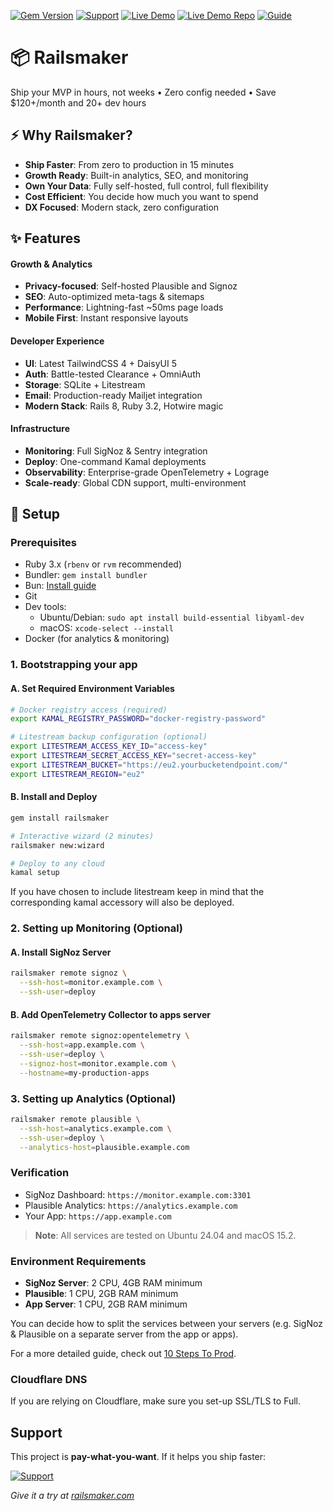 [![Gem Version](https://img.shields.io/gem/v/railsmaker?color=blue&logo=rubygems)](https://rubygems.org/gems/railsmaker)
[![Support](https://img.shields.io/badge/Support-%F0%9F%8D%B8-yellow)](https://buymeacoffee.com/sgerov)
[![Live Demo](https://img.shields.io/badge/Live_Demo-Try_Now_-brightgreen?logo=rocket&color=00cc99)](https://railsmaker.com)
[![Live Demo Repo](https://img.shields.io/badge/Live_Demo_Repo-View_Code-blue?logo=github)](https://github.com/sgerov/railsmaker-sample)
[![Guide](https://img.shields.io/badge/Guide-10_Steps_To_Prod-orange?logo=book)](./10-STEPS-TO-PROD.md)

# 📦 Railsmaker

Ship your MVP in hours, not weeks • Zero config needed • Save $120+/month and 20+ dev hours

## ⚡ Why Railsmaker?
- **Ship Faster**: From zero to production in 15 minutes
- **Growth Ready**: Built-in analytics, SEO, and monitoring
- **Own Your Data**: Fully self-hosted, full control, full flexibility
- **Cost Efficient**: You decide how much you want to spend
- **DX Focused**: Modern stack, zero configuration

## ✨ Features

#### Growth & Analytics
- **Privacy-focused**: Self-hosted Plausible and Signoz
- **SEO**: Auto-optimized meta-tags & sitemaps
- **Performance**: Lightning-fast ~50ms page loads
- **Mobile First**: Instant responsive layouts

#### Developer Experience
- **UI**: Latest TailwindCSS 4 + DaisyUI 5
- **Auth**: Battle-tested Clearance + OmniAuth
- **Storage**: SQLite + Litestream
- **Email**: Production-ready Mailjet integration
- **Modern Stack**: Rails 8, Ruby 3.2, Hotwire magic

#### Infrastructure
- **Monitoring**: Full SigNoz & Sentry integration
- **Deploy**: One-command Kamal deployments
- **Observability**: Enterprise-grade OpenTelemetry + Lograge
- **Scale-ready**: Global CDN support, multi-environment

## 🚀 Setup

### Prerequisites
- Ruby 3.x (`rbenv` or `rvm` recommended)
- Bundler: `gem install bundler`
- Bun: [Install guide](https://bun.sh)
- Git
- Dev tools:
  - Ubuntu/Debian: `sudo apt install build-essential libyaml-dev`
  - macOS: `xcode-select --install`
- Docker (for analytics & monitoring)

### 1. Bootstrapping your app

#### A. Set Required Environment Variables

```bash
# Docker registry access (required)
export KAMAL_REGISTRY_PASSWORD="docker-registry-password"

# Litestream backup configuration (optional)
export LITESTREAM_ACCESS_KEY_ID="access-key"
export LITESTREAM_SECRET_ACCESS_KEY="secret-access-key"
export LITESTREAM_BUCKET="https://eu2.yourbucketendpoint.com/"
export LITESTREAM_REGION="eu2"
```

#### B. Install and Deploy

```bash
gem install railsmaker

# Interactive wizard (2 minutes)
railsmaker new:wizard

# Deploy to any cloud
kamal setup
```

If you have chosen to include litestream keep in mind that the corresponding kamal accessory will also be deployed.

### 2. Setting up Monitoring (Optional)

#### A. Install SigNoz Server
```bash
railsmaker remote signoz \
  --ssh-host=monitor.example.com \
  --ssh-user=deploy
```

#### B. Add OpenTelemetry Collector to apps server
```bash
railsmaker remote signoz:opentelemetry \
  --ssh-host=app.example.com \
  --ssh-user=deploy \
  --signoz-host=monitor.example.com \
  --hostname=my-production-apps
```

### 3. Setting up Analytics (Optional)
```bash
railsmaker remote plausible \
  --ssh-host=analytics.example.com \
  --ssh-user=deploy \
  --analytics-host=plausible.example.com
```

### Verification

- SigNoz Dashboard: `https://monitor.example.com:3301`
- Plausible Analytics: `https://analytics.example.com`
- Your App: `https://app.example.com`

> **Note**: All services are tested on Ubuntu 24.04 and macOS 15.2.

### Environment Requirements

- **SigNoz Server**: 2 CPU, 4GB RAM minimum
- **Plausible**: 1 CPU, 2GB RAM minimum
- **App Server**: 1 CPU, 2GB RAM minimum

You can decide how to split the services between your servers (e.g. SigNoz & Plausible on a separate server from the app or apps).

For a more detailed guide, check out [10 Steps To Prod](./10-STEPS-TO-PROD.md).

### Cloudflare DNS

If you are relying on Cloudflare, make sure you set-up SSL/TLS to Full.

## Support

This project is **pay-what-you-want**. If it helps you ship faster:

[![Support](https://img.shields.io/badge/Support-%F0%9F%8D%B8-yellow?style=for-the-badge)](https://buymeacoffee.com/sgerov)

*Give it a try at [railsmaker.com](https://railsmaker.com)*
